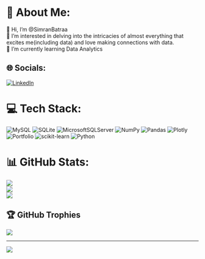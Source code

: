 # 💫 About Me:
👋 Hi, I’m @SimranBatraa<br>👀 I’m interested in delving into the intricacies of almost everything that excites me(including data) and love making connections with data.<br>🌱 I’m currently learning Data Analytics


## 🌐 Socials:
[![LinkedIn](https://img.shields.io/badge/LinkedIn-%230077B5.svg?logo=linkedin&logoColor=white)](https://linkedin.com/in/linkedin.com/in/simran-b-54bbb9b0) 

# 💻 Tech Stack:
![MySQL](https://img.shields.io/badge/mysql-%2300f.svg?style=for-the-badge&logo=mysql&logoColor=white) ![SQLite](https://img.shields.io/badge/sqlite-%2307405e.svg?style=for-the-badge&logo=sqlite&logoColor=white) ![MicrosoftSQLServer](https://img.shields.io/badge/Microsoft%20SQL%20Sever-CC2927?style=for-the-badge&logo=microsoft%20sql%20server&logoColor=white) ![NumPy](https://img.shields.io/badge/numpy-%23013243.svg?style=for-the-badge&logo=numpy&logoColor=white) ![Pandas](https://img.shields.io/badge/pandas-%23150458.svg?style=for-the-badge&logo=pandas&logoColor=white) ![Plotly](https://img.shields.io/badge/Plotly-%233F4F75.svg?style=for-the-badge&logo=plotly&logoColor=white) ![Portfolio](https://img.shields.io/badge/Portfolio-%23000000.svg?style=for-the-badge&logo=firefox&logoColor=#FF7139) ![scikit-learn](https://img.shields.io/badge/scikit--learn-%23F7931E.svg?style=for-the-badge&logo=scikit-learn&logoColor=white) ![Python](https://img.shields.io/badge/python-3670A0?style=for-the-badge&logo=python&logoColor=ffdd54)
# 📊 GitHub Stats:
![](https://github-readme-stats.vercel.app/api?username=SimranBatraa&theme=maroongold&hide_border=false&include_all_commits=false&count_private=false)<br/>
![](https://github-readme-streak-stats.herokuapp.com/?user=SimranBatraa&theme=maroongold&hide_border=false)<br/>
![](https://github-readme-stats.vercel.app/api/top-langs/?username=SimranBatraa&theme=maroongold&hide_border=false&include_all_commits=false&count_private=false&layout=compact)

## 🏆 GitHub Trophies
![](https://github-profile-trophy.vercel.app/?username=SimranBatraa&theme=radical&no-frame=false&no-bg=true&margin-w=4)

---
[![](https://visitcount.itsvg.in/api?id=SimranBatraa&icon=0&color=0)](https://visitcount.itsvg.in)

<!-- Proudly created with GPRM ( https://gprm.itsvg.in ) -->
